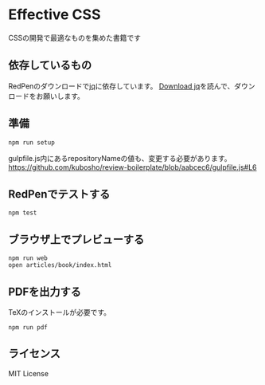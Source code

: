 # Effective CSS

CSSの開発で最適なものを集めた書籍です

## 依存しているもの

RedPenのダウンロードで[jq](https://stedolan.github.io/jq/)に依存しています。
[Download jq](https://stedolan.github.io/jq/download/)を読んで、ダウンロードをお願いします。

## 準備

```shell
npm run setup
```

gulpfile.js内にあるrepositoryNameの値も、変更する必要があります。<br>
https://github.com/kubosho/review-boilerplate/blob/aabcec6/gulpfile.js#L6

## RedPenでテストする

```shell
npm test
```

## ブラウザ上でプレビューする

```shell
npm run web
open articles/book/index.html
```

## PDFを出力する

TeXのインストールが必要です。

```shell
npm run pdf
```

## ライセンス

MIT License
